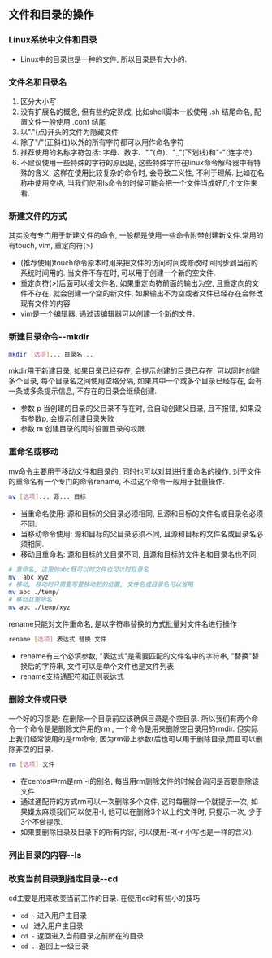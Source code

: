 ## 文件和目录的操作

### Linux系统中文件和目录
- Linux中的目录也是一种的文件, 所以目录是有大小的. 

### 文件名和目录名
1. 区分大小写
2. 没有扩展名的概念, 但有些约定熟成, 比如shell脚本一般使用 .sh 结尾命名, 配置文件一般使用 .conf 结尾
3. 以"."(点)开头的文件为隐藏文件
4. 除了"/"(正斜杠)以外的所有字符都可以用作命名字符
5. 推荐使用的名称字符包括: 字母、数字、"."(点)、"_"(下划线)和"-"(连字符).  
6. 不建议使用一些特殊的字符的原因是, 这些特殊字符在linux命令解释器中有特殊的含义, 这样在使用比较复杂的命令时, 会导致二义性, 不利于理解. 比如在名称中使用空格, 当我们使用ls命令的时候可能会把一个文件当成好几个文件来看.


### 新建文件的方式
其实没有专门用于新建文件的命令, 一般都是使用一些命令附带创建新文件.常用的有touch, vim, 重定向符(>)
- (推荐使用)touch命令原本时用来把文件的访问时间或修改时间同步到当前的系统时间用的. 当文件不存在时, 可以用于创建一个新的空文件.
- 重定向符(>)后面可以接文件名, 如果重定向符前面的输出为空, 且重定向的文件不存在, 就会创建一个空的新文件, 如果输出不为空或者文件已经存在会修改现有文件的内容
- vim是一个编辑器, 通过该编辑器可以创建一个新的文件.


### 新建目录命令--mkdir
```bash
mkdir [选项]... 目录名...
```
mkdir用于新建目录, 如果目录已经存在, 会提示创建的目录已存在. 可以同时创建多个目录, 每个目录名之间使用空格分隔, 如果其中一个或多个目录已经存在, 会有一条或多条提示信息, 不存在的目录会继续创建.
- 参数 p 当创建的目录的父目录不存在时, 会自动创建父目录, 且不报错, 如果没有参数p, 会提示创建目录失败
- 参数 m 创建目录的同时设置目录的权限.  

### 重命名或移动
mv命令主要用于移动文件和目录的, 同时也可以对其进行重命名的操作, 对于文件的重命名有一个专门的命令rename, 不过这个命令一般用于批量操作. 
```bash
mv [选项]... 源... 目标
```
- 当重命名使用: 源和目标的父目录必须相同, 且源和目标的文件名或目录名必须不同.
- 当移动命令使用: 源和目标的父目录必须不同, 且源和目标的文件名或目录名必须相同.
- 移动且重命名: 源和目标的父目录不同, 且源和目标的文件名和目录名也不同.
```bash
# 重命名, 这里的abc既可以时文件也可以时目录名
mv  abc xyz 
# 移动, 移动时只需要写要移动到的位置, 文件名或目录名可以省略
mv abc ./temp/
# 移动且重命名
mv abc ./temp/xyz
```
rename只能对文件重命名, 是以字符串替换的方式批量对文件名进行操作
```bash
rename [选项] 表达式 替换 文件
```
- rename有三个必填参数, "表达式"是需要匹配的文件名中的字符串, "替换"替换后的字符串, 文件可以是单个文件也是文件列表. 
- rename支持通配符和正则表达式

### 删除文件或目录
一个好的习惯是: 在删除一个目录前应该确保目录是个空目录. 所以我们有两个命令一个命令是是删除文件用的rm , 一个命令是用来删除空目录用的rmdir. 但实际上我们经常使用的是rm命令, 因为rm带上参数r后也可以用于删除目录,而且可以删除非空的目录. 
```bash
rm [选项] 文件
```
- 在centos中rm是rm -i的别名, 每当用rm删除文件的时候会询问是否要删除该文件
- 通过通配符的方式rm可以一次删除多个文件, 这时每删除一个就提示一次, 如果嫌太麻烦我们可以使用-I, 他可以在删除3个以上的文件时, 只提示一次, 少于3个不做提示.
- 如果要删除目录及目录下的所有内容, 可以使用-R(-r 小写也是一样的含义).

### 列出目录的内容--ls


### 改变当前目录到指定目录--cd
cd主要是用来改变当前工作的目录. 在使用cd时有些小的技巧
- `cd ~` 进入用户主目录
- `cd `  进入用户主目录
- `cd -` 返回进入当前目录之前所在的目录
- `cd ..`返回上一级目录
